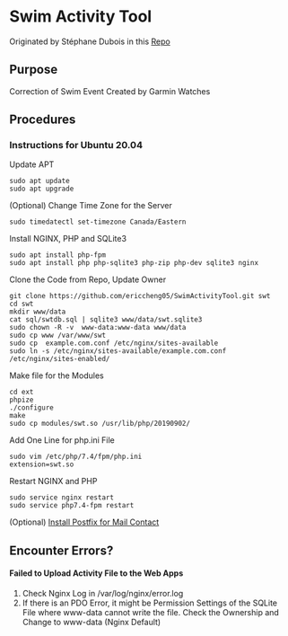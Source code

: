# Swim Activity Tool
Originated by Stéphane Dubois in this [Repo](https://bitbucket.org/swimmingwatchtools/phpeditor/src/master/)

## Purpose
Correction of Swim Event Created by Garmin Watches

## Procedures

### Instructions for Ubuntu 20.04

Update APT
```
sudo apt update
sudo apt upgrade
```
(Optional) Change Time Zone for the Server
```
sudo timedatectl set-timezone Canada/Eastern
```

Install NGINX, PHP and SQLite3
```
sudo apt install php-fpm
sudo apt install php php-sqlite3 php-zip php-dev sqlite3 nginx 
```

Clone the Code from Repo, Update Owner
```
git clone https://github.com/ericcheng05/SwimActivityTool.git swt
cd swt
mkdir www/data
cat sql/swtdb.sql | sqlite3 www/data/swt.sqlite3
sudo chown -R -v  www-data:www-data www/data 
sudo cp www /var/www/swt
sudo cp  example.com.conf /etc/nginx/sites-available
sudo ln -s /etc/nginx/sites-available/example.com.conf /etc/nginx/sites-enabled/
```

Make file for the Modules
``` 
cd ext
phpize
./configure
make
sudo cp modules/swt.so /usr/lib/php/20190902/
```
Add One Line for php.ini File
```
sudo vim /etc/php/7.4/fpm/php.ini
extension=swt.so
```
Restart NGINX and PHP
```
sudo service nginx restart
sudo service php7.4-fpm restart
```

(Optional) [Install Postfix for Mail Contact](https://www.digitalocean.com/community/tutorials/how-to-install-and-configure-postfix-on-ubuntu-20-04)

## Encounter Errors?

#### Failed to Upload Activity File to the Web Apps
1. Check Nginx Log in /var/log/nginx/error.log
2. If there is an PDO Error, it might be Permission Settings of the SQLite File where www-data cannot write the file. Check the Ownership and Change to www-data (Nginx Default)

